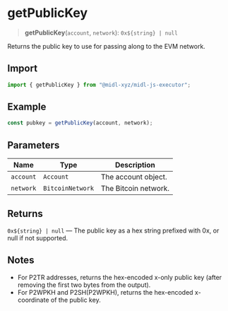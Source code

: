 # getPublicKey

> **getPublicKey**(`account`, `network`): `0x${string} | null`

Returns the public key to use for passing along to the EVM network.

## Import

```ts
import { getPublicKey } from "@midl-xyz/midl-js-executor";
```

## Example

```ts
const pubkey = getPublicKey(account, network);
```

## Parameters

| Name      | Type             | Description          |
| --------- | ---------------- | -------------------- |
| `account` | `Account`        | The account object.  |
| `network` | `BitcoinNetwork` | The Bitcoin network. |

## Returns

`0x${string} | null` — The public key as a hex string prefixed with 0x, or null if not supported.

## Notes
- For P2TR addresses, returns the hex-encoded x-only public key (after removing the first two bytes from the output).
- For P2WPKH and P2SH(P2WPKH), returns the hex-encoded x-coordinate of the public key.
